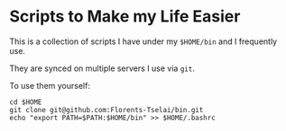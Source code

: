 # Scripts to Make my Life Easier

This is a collection of scripts I have under my `$HOME/bin` and I frequently use.

They are synced on multiple servers I use via `git`.

To use them yourself:

```shell script
cd $HOME
git clone git@github.com:Florents-Tselai/bin.git
echo "export PATH=$PATH:$HOME/bin" >> $HOME/.bashrc
```